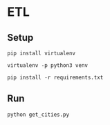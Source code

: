 # ETL

## Setup

```
pip install virtualenv
```

```
virtualenv -p python3 venv
```

```
pip install -r requirements.txt
```

## Run

```
python get_cities.py
```
